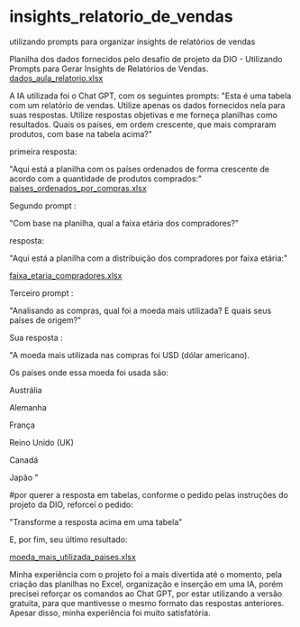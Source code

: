 # insights_relatorio_de_vendas
utilizando prompts para organizar insights de relatórios de vendas

Planilha dos dados fornecidos pelo desafio de projeto da DIO - Utilizando Prompts para Gerar Insights de Relatórios de Vendas.
[dados_aula_relatorio.xlsx](https://github.com/user-attachments/files/21260471/dados_aula_relatorio.xlsx)

A IA utilizada foi o Chat GPT, com os seguintes prompts:
"Esta é uma tabela com um relatório de vendas. Utilize apenas os dados fornecidos nela para suas respostas. Utilize respostas objetivas e me forneça planilhas como resultados. Quais os países, em ordem crescente, que mais compraram produtos, com base na tabela acima?"

primeira resposta: 

"Aqui está a planilha com os países ordenados de forma crescente de acordo com a quantidade de produtos comprados:"
[paises_ordenados_por_compras.xlsx](https://github.com/user-attachments/files/21260597/paises_ordenados_por_compras.xlsx)

Segundo prompt :

"Com base na planilha, qual a faixa etária dos compradores?"

resposta:

"Aqui está a planilha com a distribuição dos compradores por faixa etária:"

[faixa_etaria_compradores.xlsx](https://github.com/user-attachments/files/21260644/faixa_etaria_compradores.xlsx)

Terceiro prompt :

"Analisando as compras, qual foi a moeda mais utilizada? E quais seus países de origem?"

Sua resposta :

"A moeda mais utilizada nas compras foi USD (dólar americano).

Os países onde essa moeda foi usada são:

Austrália

Alemanha

França

Reino Unido (UK)

Canadá

Japão "

#por querer a resposta em tabelas, conforme o pedido pelas instruções do projeto da DIO, reforcei o pedido:

"Transforme a resposta acima em uma tabela"

E, por fim, seu último resultado:

[moeda_mais_utilizada_paises.xlsx](https://github.com/user-attachments/files/21260688/moeda_mais_utilizada_paises.xlsx)

Minha experiência com o projeto foi a mais divertida até o momento, pela criação das planilhas no Excel, organização e inserção em uma IA, porém precisei reforçar os comandos ao Chat GPT, por estar utilizando a versão gratuita, para que mantivesse o mesmo formato das respostas anteriores.
Apesar disso, minha experiência foi muito satisfatória.


